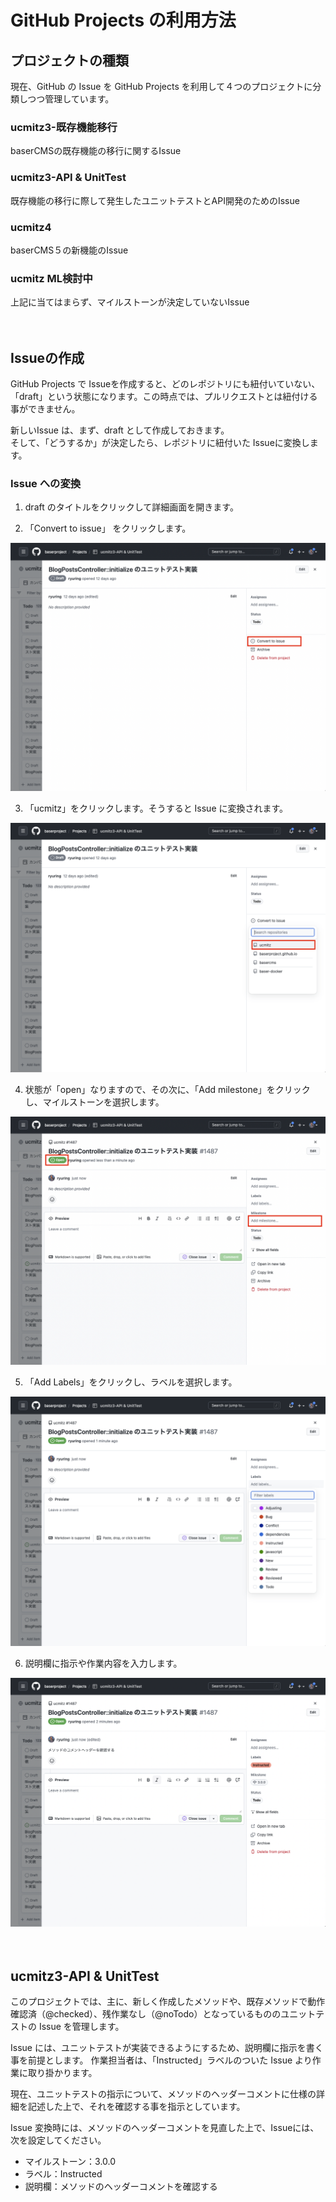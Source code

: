 # GitHub Projects の利用方法

## プロジェクトの種類
現在、GitHub の Issue を GitHub Projects を利用して４つのプロジェクトに分類しつつ管理しています。

### ucmitz3-既存機能移行
baserCMSの既存機能の移行に関するIssue
### ucmitz3-API & UnitTest
既存機能の移行に際して発生したユニットテストとAPI開発のためのIssue
### ucmitz4
baserCMS５の新機能のIssue
### ucmitz ML検討中
上記に当てはまらず、マイルストーンが決定していないIssue

　
## Issueの作成
GitHub Projects で Issueを作成すると、どのレポジトリにも紐付いていない、「draft」という状態になります。この時点では、プルリクエストとは紐付ける事ができません。

新しいIssue は、まず、draft として作成しておきます。  
そして、「どうするか」が決定したら、レポジトリに紐付いた Issueに変換します。

### Issue への変換

1. draft のタイトルをクリックして詳細画面を開きます。

2. 「Convert to issue」 をクリックします。

![](./img/github_projects_01.png)

3. 「ucmitz」をクリックします。そうすると Issue に変換されます。

![](./img/github_projects_02.png)

4. 状態が「open」なりますので、その次に、「Add milestone」をクリックし、マイルストーンを選択します。

![](./img/github_projects_03.png)

5. 「Add Labels」をクリックし、ラベルを選択します。

![](./img/github_projects_04.png)

6. 説明欄に指示や作業内容を入力します。

![](./img/github_projects_05.png)

　
## ucmitz3-API & UnitTest
このプロジェクトでは、主に、新しく作成したメソッドや、既存メソッドで動作確認済（@checked）、残作業なし（@noTodo）となっているもののユニットテストの Issue を管理します。

Issue には、ユニットテストが実装できるようにするため、説明欄に指示を書く事を前提とします。
作業担当者は、「Instructed」ラベルのついた Issue より作業に取り掛かります。

現在、ユニットテストの指示について、メソッドのヘッダーコメントに仕様の詳細を記述した上で、それを確認する事を指示としています。

Issue 変換時には、メソッドのヘッダーコメントを見直した上で、Issueには、次を設定してください。

- マイルストーン：3.0.0
- ラベル：Instructed
- 説明欄：メソッドのヘッダーコメントを確認する


　



